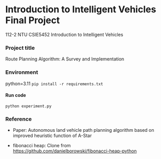 # Introduction to Intelligent Vehicles Final Project

112-2 NTU CSIE5452 Introduction to Intelligent Vehicles

### Project title
Route Planning Algorithm: A Survey and Implementation

### Environment
python=3.11
````pip install -r requirements.txt````

#### Run code
````python experiment.py````

### Reference
- Paper: Autonomous land vehicle path planning algorithm based on improved heuristic function of A-Star

- fibonacci heap: Clone from https://github.com/danielborowski/fibonacci-heap-python 



